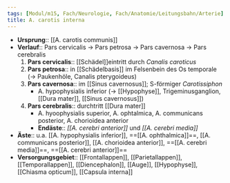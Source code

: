 ```yaml
---
tags: [Modul/m15, Fach/Neurologie, Fach/Anatomie/Leitungsbahn/Arterie]
title: A. carotis interna
---
```

- **Ursprung**:: [[A. carotis communis]]
- **Verlauf**:: Pars cervicalis → Pars petrosa → Pars cavernosa → Pars cerebralis
	1. **Pars cervicalis**:: [[Schädel]]eintritt durch *Canalis caroticus*
	2. **Pars petrosa**:: in [[Schädelbasis]] im Felsenbein des Os temporale (→ Paukenhöle, Canalis pterygoideus)
	3. **Pars cavernosa**:: im [[Sinus cavernosus]]; S-förmiger *Carotissiphon*
		- A. hypophysialis inferior (→ [[Hypophyse]], Trigeminusganglion, [[Dura mater]], [[Sinus cavernosus]])
	4. **Pars cerebralis**:: durchtritt [[Dura mater]]
		- A. hyoophysialis superior, A. ophtalmica, A. communicans posterior, A. chorioidea anterior
		- **Endäste**:: *[[A. cerebri anterior]]* und *[[A. cerebri media]]*
- **Äste**:: u.a. [[A. hypophysialis inferior]], ==[[A. ophthalmica]]==, [[A. communicans posterior]], [[A. chorioidea anterior]], ==[[A. cerebri media]]==, ==[[A. cerebri anterior]]==
- **Versorgungsgebiet**:: [[Frontallappen]], [[Parietallappen]], [[Temporallappen]], [[Diencephalon]], [[Auge]], [[Hypophyse]], [[Chiasma opticum]], [[Capsula interna]]